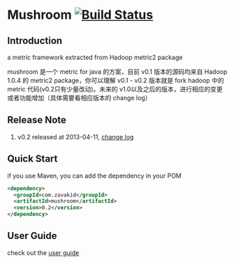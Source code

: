 # Mushroom [![Build Status](https://travis-ci.org/zavakid/mushroom.png?branch=master)](https://travis-ci.org/zavakid/mushroom)
## Introduction 
a metric framework extracted from Hadoop metric2 package

mushroom 是一个 metric for java 的方案，目前 v0.1 版本的源码均来自 Hadoop 1.0.4 的 metric2 package，你可以理解 v0.1 - v0.2 版本就是 fork hadoop 中的 metric 代码(v0.2只有少量改动)。未来的 v1.0以及之后的版本，进行相应的变更或者功能增加（具体需要看相应版本的 change log）

## Release Note
1. v0.2 released at 2013-04-11, [change log][v1 change log]


## Quick Start
if you use Maven, you can add the dependency in your POM
```xml
<dependency>
  <groupId>com.zavakid</groupId>
  <artifactId>mushroom</artifactId>
  <version>0.2</version>
</dependency>
```

## User Guide
check out the [user guide][user guide]



[user guide]: https://github.com/zavakid/mushroom/wiki/User-Guide
[v1 change log]: https://github.com/zavakid/mushroom/issues?milestone=2&state=closed
